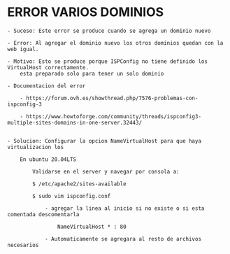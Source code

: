 
# ERROR VARIOS DOMINIOS

    - Suceso: Este error se produce cuando se agrega un dominio nuevo

    - Error: Al agregar el dominio nuevo los otros dominios quedan con la web igual.

    - Motivo: Esto se produce porque ISPConfig no tiene definido los VirtualHost correctamente.
        esta preparado solo para tener un solo dominio

    - Documentacion del error

        - https://forum.ovh.es/showthread.php/7576-problemas-con-ispconfig-3

        - https://www.howtoforge.com/community/threads/ispconfig3-multiple-sites-domains-in-one-server.32443/


    - Solucion: Configurar la opcion NameVirtualHost para que haya virtualizacion los

        En ubuntu 20.04LTS

            Validarse en el server y navegar por consola a: 
            
            $ /etc/apache2/sites-available

            $ sudo vim ispconfig.conf

                - agregar la linea al inicio si no existe o si esta comentada descomentarla

                    NameVirtualHost * : 80

                - Automaticamente se agregara al resto de archivos necesarios